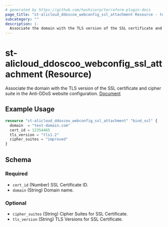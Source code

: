 ```yaml
---
# generated by https://github.com/hashicorp/terraform-plugin-docs
page_title: "st-alicloud_ddoscoo_webconfig_ssl_attachment Resource - terraform-provider-st-alicloud"
subcategory: ""
description: |-
  Associate the domain with the TLS version of the SSL certificate and cipher suite in the Anti-DDoS website configuration. Document https://www.alibabacloud.com/help/en/ddos-protection/latest/api-ddoscoo-2020-01-01-modifytlsconfig?spm=a2c63.p38356.0.0.419b504fICZVeU
---
```


# st-alicloud_ddoscoo_webconfig_ssl_attachment (Resource)

Associate the domain with the TLS version of the SSL certificate and cipher suite in the Anti-DDoS website configuration. [Document](https://www.alibabacloud.com/help/en/ddos-protection/latest/api-ddoscoo-2020-01-01-modifytlsconfig?spm=a2c63.p38356.0.0.419b504fICZVeU)

## Example Usage

```terraform
resource "st-alicloud_ddoscoo_webconfig_ssl_attachment" "bind_ssl" {
  domain  = "test-domain.com"
  cert_id = 12354465
  tls_version = "tls1.2"
  cipher_suites = "improved"
}
```

<!-- schema generated by tfplugindocs -->
## Schema

### Required

- `cert_id` (Number) SSL Certificate ID.
- `domain` (String) Domain name.

### Optional

- `cipher_suites` (String) Cipher Suites for SSL Certificate.
- `tls_version` (String) TLS Versions for SSL Certificate.

